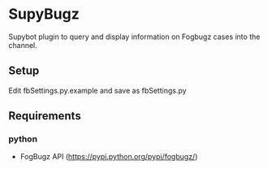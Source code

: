 # SupyBugz
Supybot plugin to query and display information on Fogbugz cases into the channel.

## Setup
Edit fbSettings.py.example and save as fbSettings.py 

## Requirements
### python
- FogBugz API (https://pypi.python.org/pypi/fogbugz/)

